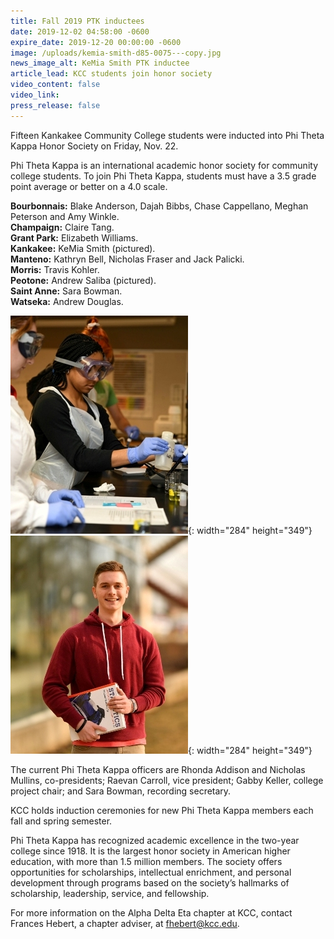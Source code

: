 ```yaml
---
title: Fall 2019 PTK inductees
date: 2019-12-02 04:58:00 -0600
expire_date: 2019-12-20 00:00:00 -0600
image: /uploads/kemia-smith-d85-0075---copy.jpg
news_image_alt: KeMia Smith PTK inductee
article_lead: KCC students join honor society
video_content: false
video_link:
press_release: false
---
```


Fifteen Kankakee Community College students were inducted into Phi Theta Kappa Honor Society on Friday, Nov. 22.

Phi Theta Kappa is an international academic honor society for community college students. To join Phi Theta Kappa, students must have a 3.5 grade point average or better on a 4.0 scale.

**Bourbonnais:** Blake Anderson, Dajah Bibbs, Chase Cappellano, Meghan Peterson and Amy Winkle.<br>**Champaign:** Claire Tang.<br>**Grant Park:** Elizabeth Williams.<br>**Kankakee:** KeMia Smith (pictured).<br>**Manteno:** Kathryn Bell, Nicholas Fraser and Jack Palicki.<br>**Morris:** Travis Kohler.<br>**Peotone:** Andrew Saliba (pictured).<br>**Saint Anne:** Sara Bowman.<br>**Watseka:** Andrew Douglas.

![](/uploads/kemia-smith-d85-0075---copy.jpg){: width="284" height="349"}&nbsp;&nbsp;![](/uploads/andrew-saliba-dsc-1156---copy.jpg){: width="284" height="349"}

The current Phi Theta Kappa officers are Rhonda Addison and Nicholas Mullins, co-presidents; Raevan Carroll, vice president; Gabby Keller, college project chair; and Sara Bowman, recording secretary.

KCC holds induction ceremonies for new Phi Theta Kappa members each fall and spring semester.

Phi Theta Kappa has recognized academic excellence in the two-year college since 1918. It is the largest honor society in American higher education, with more than 1.5 million members. The society offers opportunities for scholarships, intellectual enrichment, and personal development through programs based on the society’s hallmarks of scholarship, leadership, service, and fellowship.&nbsp;

For more information on the Alpha Delta Eta chapter at KCC, contact Frances Hebert, a chapter adviser, at [fhebert@kcc.edu](mailto:fhebert@kcc.edu).